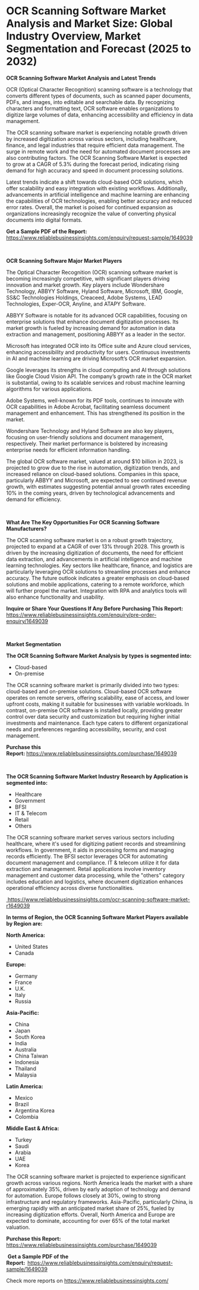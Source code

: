 <p><h1>OCR Scanning Software Market Analysis and Market Size: Global Industry Overview, Market Segmentation and Forecast (2025 to 2032)</h1></p><p><strong>OCR Scanning Software Market Analysis and Latest Trends</strong></p>
<p><p>OCR (Optical Character Recognition) scanning software is a technology that converts different types of documents, such as scanned paper documents, PDFs, and images, into editable and searchable data. By recognizing characters and formatting text, OCR software enables organizations to digitize large volumes of data, enhancing accessibility and efficiency in data management. </p><p>The OCR scanning software market is experiencing notable growth driven by increased digitization across various sectors, including healthcare, finance, and legal industries that require efficient data management. The surge in remote work and the need for automated document processes are also contributing factors. The OCR Scanning Software Market is expected to grow at a CAGR of 5.3% during the forecast period, indicating rising demand for high accuracy and speed in document processing solutions. </p><p>Latest trends indicate a shift towards cloud-based OCR solutions, which offer scalability and easy integration with existing workflows. Additionally, advancements in artificial intelligence and machine learning are enhancing the capabilities of OCR technologies, enabling better accuracy and reduced error rates. Overall, the market is poised for continued expansion as organizations increasingly recognize the value of converting physical documents into digital formats.</p></p>
<p><strong>Get a Sample PDF of the Report:&nbsp;</strong> <a href="https://www.reliablebusinessinsights.com/enquiry/request-sample/1649039?utm_campaign=2319&utm_medium=2&utm_source=Github&utm_content=ia&utm_term=09032025&utm_id=ocr-scanning-software">https://www.reliablebusinessinsights.com/enquiry/request-sample/1649039</a></p>
<p>&nbsp;</p>
<p><strong>OCR Scanning Software Major Market Players</strong></p>
<p><p>The Optical Character Recognition (OCR) scanning software market is becoming increasingly competitive, with significant players driving innovation and market growth. Key players include Wondershare Technology, ABBYY Software, Hyland Software, Microsoft, IBM, Google, SS&C Technologies Holdings, Creaceed, Adobe Systems, LEAD Technologies, Exper-OCR, Anyline, and ATAPY Software.</p><p>ABBYY Software is notable for its advanced OCR capabilities, focusing on enterprise solutions that enhance document digitization processes. Its market growth is fueled by increasing demand for automation in data extraction and management, positioning ABBYY as a leader in the sector.</p><p>Microsoft has integrated OCR into its Office suite and Azure cloud services, enhancing accessibility and productivity for users. Continuous investments in AI and machine learning are driving Microsoft’s OCR market expansion.</p><p>Google leverages its strengths in cloud computing and AI through solutions like Google Cloud Vision API. The company’s growth rate in the OCR market is substantial, owing to its scalable services and robust machine learning algorithms for various applications.</p><p>Adobe Systems, well-known for its PDF tools, continues to innovate with OCR capabilities in Adobe Acrobat, facilitating seamless document management and enhancement. This has strengthened its position in the market.</p><p>Wondershare Technology and Hyland Software are also key players, focusing on user-friendly solutions and document management, respectively. Their market performance is bolstered by increasing enterprise needs for efficient information handling.</p><p>The global OCR software market, valued at around $10 billion in 2023, is projected to grow due to the rise in automation, digitization trends, and increased reliance on cloud-based solutions. Companies in this space, particularly ABBYY and Microsoft, are expected to see continued revenue growth, with estimates suggesting potential annual growth rates exceeding 10% in the coming years, driven by technological advancements and demand for efficiency.</p></p>
<p>&nbsp;</p>
<p><strong>What Are The Key Opportunities For OCR Scanning Software Manufacturers?</strong></p>
<p><p>The OCR scanning software market is on a robust growth trajectory, projected to expand at a CAGR of over 13% through 2028. This growth is driven by the increasing digitization of documents, the need for efficient data extraction, and advancements in artificial intelligence and machine learning technologies. Key sectors like healthcare, finance, and logistics are particularly leveraging OCR solutions to streamline processes and enhance accuracy. The future outlook indicates a greater emphasis on cloud-based solutions and mobile applications, catering to a remote workforce, which will further propel the market. Integration with RPA and analytics tools will also enhance functionality and usability.</p></p>
<p><strong>Inquire or Share Your Questions If Any Before Purchasing This Report:</strong> <a href="https://www.reliablebusinessinsights.com/enquiry/pre-order-enquiry/1649039?utm_campaign=2319&utm_medium=2&utm_source=Github&utm_content=ia&utm_term=09032025&utm_id=ocr-scanning-software">https://www.reliablebusinessinsights.com/enquiry/pre-order-enquiry/1649039</a></p>
<p>&nbsp;</p>
<p><strong>Market Segmentation</strong></p>
<p><strong>The OCR Scanning Software Market Analysis by types is segmented into:</strong></p>
<p><ul><li>Cloud-based</li><li>On-premise</li></ul></p>
<p><p>The OCR scanning software market is primarily divided into two types: cloud-based and on-premise solutions. Cloud-based OCR software operates on remote servers, offering scalability, ease of access, and lower upfront costs, making it suitable for businesses with variable workloads. In contrast, on-premise OCR software is installed locally, providing greater control over data security and customization but requiring higher initial investments and maintenance. Each type caters to different organizational needs and preferences regarding accessibility, security, and cost management.</p></p>
<p><strong>Purchase this Report:&nbsp;</strong><a href="https://www.reliablebusinessinsights.com/purchase/1649039?utm_campaign=2319&utm_medium=2&utm_source=Github&utm_content=ia&utm_term=09032025&utm_id=ocr-scanning-software">https://www.reliablebusinessinsights.com/purchase/1649039</a></p>
<p>&nbsp;</p>
<p><strong>The OCR Scanning Software Market Industry Research by Application is segmented into:</strong></p>
<p><ul><li>Healthcare</li><li>Government</li><li>BFSI</li><li>IT & Telecom</li><li>Retail</li><li>Others</li></ul></p>
<p><p>The OCR scanning software market serves various sectors including healthcare, where it's used for digitizing patient records and streamlining workflows. In government, it aids in processing forms and managing records efficiently. The BFSI sector leverages OCR for automating document management and compliance. IT & telecom utilize it for data extraction and management. Retail applications involve inventory management and customer data processing, while the "others" category includes education and logistics, where document digitization enhances operational efficiency across diverse functionalities.</p></p>
<p><a href="https://www.reliablebusinessinsights.com/ocr-scanning-software-market-r1649039?utm_campaign=2319&utm_medium=2&utm_source=Github&utm_content=ia&utm_term=09032025&utm_id=ocr-scanning-software">&nbsp;https://www.reliablebusinessinsights.com/ocr-scanning-software-market-r1649039</a></p>
<p><strong>In terms of Region, the OCR Scanning Software Market Players available by Region are:</strong></p>
<p>
    <p> <strong> North America: </strong>
        <ul>
            <li>United States</li>
            <li>Canada</li>
        </ul>
        </p> 
    <p> <strong> Europe: </strong>
        <ul>
            <li>Germany</li>
            <li>France</li>
            <li>U.K.</li>
            <li>Italy</li>
            <li>Russia</li>
        </ul>
        </p> 
    <p> <strong> Asia-Pacific: </strong>
        <ul>
            <li>China</li>
            <li>Japan</li>
            <li>South Korea</li>
            <li>India</li>
            <li>Australia</li>
            <li>China Taiwan</li>
            <li>Indonesia</li>
            <li>Thailand</li>
            <li>Malaysia</li>
        </ul>
        </p> 
    <p> <strong> Latin America: </strong>
        <ul>
            <li>Mexico</li>
            <li>Brazil</li>
            <li>Argentina Korea</li>
            <li>Colombia</li>
        </ul>
        </p> 
    <p> <strong> Middle East & Africa: </strong>
        <ul>
            <li>Turkey</li>
            <li>Saudi</li>
            <li>Arabia</li>
            <li>UAE</li>
            <li>Korea</li>
        </ul>
    </p>
    </p>
<p><p>The OCR scanning software market is projected to experience significant growth across various regions. North America leads the market with a share of approximately 35%, driven by early adoption of technology and demand for automation. Europe follows closely at 30%, owing to strong infrastructure and regulatory frameworks. Asia-Pacific, particularly China, is emerging rapidly with an anticipated market share of 25%, fueled by increasing digitization efforts. Overall, North America and Europe are expected to dominate, accounting for over 65% of the total market valuation.</p></p>
<p><strong>Purchase this Report: </strong><a href="https://www.reliablebusinessinsights.com/purchase/1649039?utm_campaign=2319&utm_medium=2&utm_source=Github&utm_content=ia&utm_term=09032025&utm_id=ocr-scanning-software">https://www.reliablebusinessinsights.com/purchase/1649039</a></p>
<p>&nbsp;<strong>Get a Sample PDF of the Report:&nbsp;&nbsp;</strong><a href="https://www.reliablebusinessinsights.com/enquiry/request-sample/1649039?utm_campaign=2319&utm_medium=2&utm_source=Github&utm_content=ia&utm_term=09032025&utm_id=ocr-scanning-software">https://www.reliablebusinessinsights.com/enquiry/request-sample/1649039</a></p>
<p><strong></strong></p>
<p>Check more reports on <a href="https://www.reliablebusinessinsights.com/?utm_campaign=2319&utm_medium=2&utm_source=Github&utm_content=ia&utm_term=09032025&utm_id=ocr-scanning-software">https://www.reliablebusinessinsights.com/</a></p>